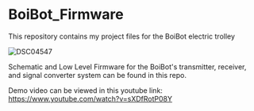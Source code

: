 # BoiBot_Firmware

This repository contains my project files for the BoiBot electric trolley

![DSC04547](https://github.com/user-attachments/assets/071ec191-1510-4697-89dd-9b536c932650)

Schematic and Low Level Firmware for the BoiBot's transmitter, receiver, and signal converter system can be found in this repo.

Demo video can be viewed in this youtube link:
https://www.youtube.com/watch?v=sXDfRotP08Y
